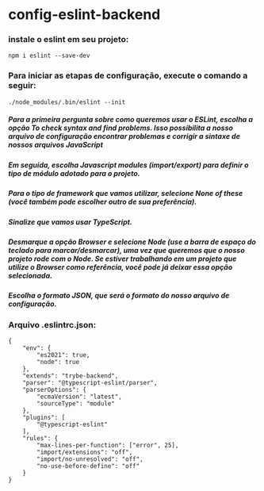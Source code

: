 # config-eslint-backend


### instale o eslint em seu projeto:
```
npm i eslint --save-dev
```

### Para iniciar as etapas de configuração, execute o comando a seguir:
```
./node_modules/.bin/eslint --init
```

##### Para a primeira pergunta sobre como queremos usar o ESLint, escolha a opção To check syntax and find problems. Isso possibilita a nosso arquivo de configuração encontrar problemas e corrigir a sintaxe de nossos arquivos JavaScript

##### Em seguida, escolha Javascript modules (import/export) para definir o tipo de módulo adotado para o projeto.

##### Para o tipo de framework que vamos utilizar, selecione None of these (você também pode escolher outro de sua preferência).

##### Sinalize que vamos usar TypeScript.

##### Desmarque a opção Browser e selecione Node (use a barra de espaço do teclado para marcar/desmarcar), uma vez que queremos que o nosso projeto rode com o Node. Se estiver trabalhando em um projeto que utilize o Browser como referência, você pode já deixar essa opção selecionada.

##### Escolha o formato JSON, que será o formato do nosso arquivo de configuração.

### Arquivo .eslintrc.json:
```
{
    "env": {
        "es2021": true,
        "node": true
    },
    "extends": "trybe-backend",
    "parser": "@typescript-eslint/parser",
    "parserOptions": {
        "ecmaVersion": "latest",
        "sourceType": "module"
    },
    "plugins": [
        "@typescript-eslint"
    ],
    "rules": {
        "max-lines-per-function": ["error", 25],
        "import/extensions": "off",
        "import/no-unresolved": "off",
        "no-use-before-define": "off"
    }
}

```
